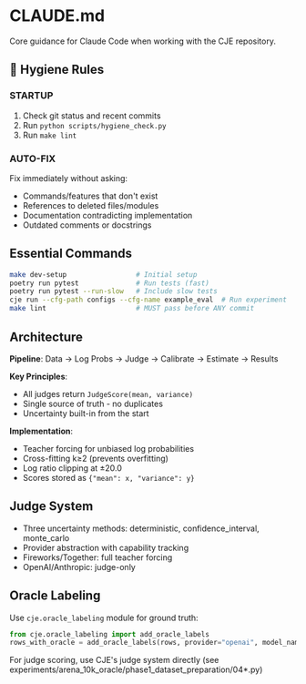# CLAUDE.md

Core guidance for Claude Code when working with the CJE repository.

## 🎯 Hygiene Rules

### STARTUP
1. Check git status and recent commits
2. Run `python scripts/hygiene_check.py`
3. Run `make lint`

### AUTO-FIX
Fix immediately without asking:
- Commands/features that don't exist
- References to deleted files/modules
- Documentation contradicting implementation
- Outdated comments or docstrings

## Essential Commands
```bash
make dev-setup                 # Initial setup
poetry run pytest              # Run tests (fast)
poetry run pytest --run-slow   # Include slow tests
cje run --cfg-path configs --cfg-name example_eval  # Run experiment
make lint                      # MUST pass before ANY commit
```

## Architecture

**Pipeline**: Data → Log Probs → Judge → Calibrate → Estimate → Results

**Key Principles**:
- All judges return `JudgeScore(mean, variance)`
- Single source of truth - no duplicates
- Uncertainty built-in from the start

**Implementation**:
- Teacher forcing for unbiased log probabilities
- Cross-fitting k≥2 (prevents overfitting)
- Log ratio clipping at ±20.0
- Scores stored as `{"mean": x, "variance": y}`

## Judge System
- Three uncertainty methods: deterministic, confidence_interval, monte_carlo
- Provider abstraction with capability tracking
- Fireworks/Together: full teacher forcing
- OpenAI/Anthropic: judge-only

## Oracle Labeling
Use `cje.oracle_labeling` module for ground truth:
```python
from cje.oracle_labeling import add_oracle_labels
rows_with_oracle = add_oracle_labels(rows, provider="openai", model_name="gpt-4o")
```

For judge scoring, use CJE's judge system directly (see experiments/arena_10k_oracle/phase1_dataset_preparation/04*.py)
